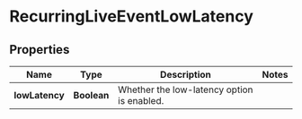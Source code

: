 

# RecurringLiveEventLowLatency


## Properties

| Name | Type | Description | Notes |
|------------ | ------------- | ------------- | -------------|
|**lowLatency** | **Boolean** | Whether the low-latency option is enabled. |  |



